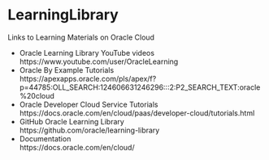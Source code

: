 # LearningLibrary
Links to Learning Materials on Oracle Cloud

<ul>
  <li>
    Oracle Learning Library YouTube videos
    <br>https://www.youtube.com/user/OracleLearning</br>
  </li>
  <li>
    Oracle By Example Tutorials
 <br>https://apexapps.oracle.com/pls/apex/f?p=44785:OLL_SEARCH:124606631246296:::2:P2_SEARCH_TEXT:oracle%20cloud</br>   
  </li>
  <li>
    Oracle Developer Cloud Service Tutorials
    <br>https://docs.oracle.com/en/cloud/paas/developer-cloud/tutorials.html</br>
  <li>
    GitHub Oracle Learning Library
    <br>https://github.com/oracle/learning-library</br>
  </li>
  <li>
    Documentation
    <br>https://docs.oracle.com/en/cloud/</br>
  </li>
 </ul>

